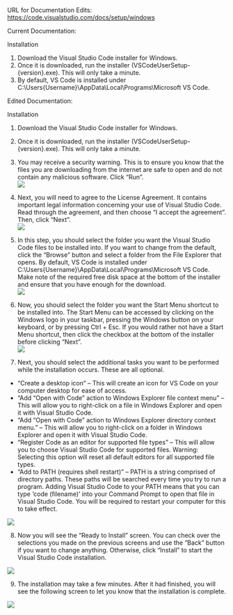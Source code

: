 URL for Documentation Edits: https://code.visualstudio.com/docs/setup/windows


Current Documentation:

Installation
1.	Download the Visual Studio Code installer for Windows.
2.	Once it is downloaded, run the installer (VSCodeUserSetup-{version}.exe). This will only take a minute.
3.	By default, VS Code is installed under C:\Users\{Username}\AppData\Local\Programs\Microsoft VS Code.

Edited Documentation:

Installation
1.	Download the Visual Studio Code installer for Windows.
2.	Once it is downloaded, run the installer (VSCodeUserSetup-{version}.exe). This will only take a minute.
3.	You may receive a security warning. This is to ensure you know that the files you are downloading from the internet are safe to open and do not contain any malicious software. Click “Run”.
<br><img src="Windows-Screenshots/security-warning.jpg">

4.	Next, you will need to agree to the License Agreement. It contains important legal information concerning your use of Visual Studio Code. Read through the agreement, and then choose “I accept the agreement”. Then, click “Next”.
<br><img src="Windows-Screenshots/license-agreement.JPG">

5.	In this step, you should select the folder you want the Visual Studio Code files to be installed into. If you want to change from the default, click the “Browse” button and select a folder from the File Explorer that opens. By default, VS Code is installed under C:\Users{Username}\AppData\Local\Programs\Microsoft VS Code. Make note of the required free disk space at the bottom of the installer and ensure that you have enough for the download.
<br><img src="Windows-Screenshots/save-location.png">

6.	Now, you should select the folder you want the Start Menu shortcut to be installed into. The Start Menu can be accessed by clicking on the Windows logo in your taskbar, pressing the Windows button on your keyboard, or by pressing Ctrl + Esc. If you would rather not have a Start Menu shortcut, then click the checkbox at the bottom of the installer before clicking “Next”.
<br><img src="Windows-Screenshots/shortcuts.JPG">

7.	Next, you should select the additional tasks you want to be performed while the installation occurs. These are all optional.
<ul>
<li>“Create a desktop icon” – This will create an icon for VS Code on your computer desktop for ease of access.</li>
<li>“Add “Open with Code” action to Windows Explorer file context menu” – This will allow you to right-click on a file in Windows Explorer and open it with Visual Studio Code.</li>
<li>“Add “Open with Code” action to Windows Explorer directory context menu.” – This will allow you to right-click on a folder in Windows Explorer and open it with Visual Studio Code.</li>
<li>“Register Code as an editor for supported file types” – This will allow you to choose Visual Studio Code for supported files. Warning: Selecting this option will reset all default editors for all supported file types.</li>
<li>“Add to PATH (requires shell restart)” – PATH is a string comprised of directory paths. These paths will be searched every time you try to run a program. Adding Visual Studio Code to your PATH means that you can type ‘code (filename)’ into your Command Prompt to open that file in Visual Studio Code. You will be required to restart your computer for this to take effect.</li>
</ul>
<img src="Windows-Screenshots/additional-tasks.JPG">

8.	Now you will see the “Ready to Install” screen. You can check over the selections you made on the previous screens and use the “Back” button if you want to change anything. Otherwise, click “Install” to start the Visual Studio Code installation.<br>
<img src="Windows-Screenshots/ready-to-install.png">

9.	 The installation may take a few minutes. After it had finished, you will see the following screen to let you know that the installation is complete.<br>
<img src="Windows-Screenshots/installation-complete.JPG">

